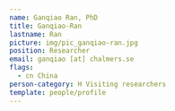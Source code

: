 ```yaml
---
name: Ganqiao Ran, PhD
title: Ganqiao-Ran
lastname: Ran
picture: img/pic_ganqiao-ran.jpg
position: Researcher
email: ganqiao [at] chalmers.se
flags:
  - cn China
person-category: H Visiting researchers
template: people/profile
---
```

